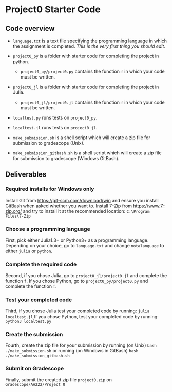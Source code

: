 # Project0 Starter Code

## Code overview
- `language.txt` is a text file specifying the programming language in which the assignment is completed. *This is the very first thing you should edit.*
- `project0_py` is a folder with starter code for completing the project in python.
  - `project0_py/project0.py` contains the function `f` in which your code must be written.

- `project0_jl` is a folder with starter code for completing the project in Julia.
  - `project0_jl/project0.jl` contains the function `f` in which your code must be written.
- `localtest.py` runs tests on `project0_py`.
- `localtest.jl` runs tests on `project0_jl`.
- `make_submission.sh` is a shell script which will create a zip file for submission to gradescope (Unix).
- `make_submission_gitbash.sh` is a shell script which will create a zip file for submission to gradescope (Windows GitBash).

## Deliverables

### Required installs for Windows only
Install Git from <https://git-scm.com/download/win> and ensure you install GitBash when asked whether you want to.
Install 7-Zip from <https://www.7-zip.org/> and try to install it at the recommended location:
`C:\Program Files\7-Zip`


### Choose a programming language
First, pick either Julia1.3+ or Python3+ as a programming language. Depending on your choice, go to `language.txt` and change `notalanguage` to either `julia` or `python`.

### Complete the required code
Second, if you chose Julia, go to `project0_jl/project0.jl` and complete the function `f`. If you chose Python, go to `project0_py/project0.py` and complete the function `f`.

### Test your completed code
Third, if you chose Julia test your completed code by running:
`julia localtest.jl` 
If you chose Python, test your completed code by running:
`python3 localtest.py`

### Create the submission
Fourth, create the zip file for your submission by running (on Unix)
`bash ./make_submission.sh`
or running (on Windows in GitBash)
`bash ./make_submission_gitbash.sh`

### Submit on Gradescope
Finally, submit the created zip file `project0.zip` on `Gradescope/AA222/Project 0`
